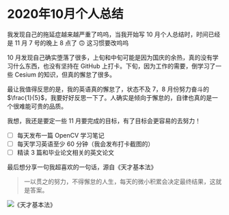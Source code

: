 # 2020年10月个人总结

我发现自己的拖延症越来越严重了呜呜，当我开始写 10 月个人总结时，时间已经是 11 月 7 号的晚上 8 点了 🙃 这习惯要改呜呜

10 月发现自己确实堕落了很多，上旬和中旬可能是因为国庆的余热，真的没有学习什么东西，也没有坚持在 GitHub 上打卡。下旬，因为工作的需要，倒学习了一些 Cesium 的知识，但真的懈怠了很多。

最让我值得反思的是，我的英语真的懈怠了，状态不及 7，8 月份努力奋斗的 $\frac{1}{5}$，我要好好反思一下了。人确实是倾向于懈怠的，自律也真的是一个很难能可贵的品质。

我想，我还是要定一些 11 月要完成的目标，有了目标会更容易的去努力！

- [ ] 每天发布一篇 OpenCV 学习笔记
- [ ] 每天学习英语至少 60 分钟（我会发布打卡截图的）
- [ ] 精读 3 篇和毕业论文相关的英文论文

最后想分享一句我超喜欢的一句话，源自《天才基本法》

> 一以贯之的努力，不得懈怠的人生，每天的微小积累会决定最终结果，这就是答案。

![《天才基本法》](https://cdn.jsdelivr.net/gh/ylsislove/image-home/test/20201107203347.jpg)
